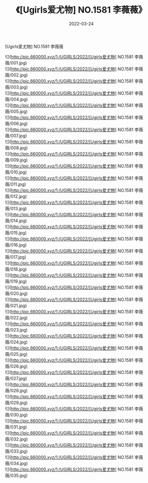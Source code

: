 ﻿---
layout: post
title:  《[Ugirls爱尤物] NO.1581 李薇薇》
date:   2022-03-24
img: http://pic.660000.xyz/1:/UGIRLS/2022/[Ugirls爱尤物] NO.1581 李薇薇/000.jpg
categories: [美女, 清纯, 唯美]
---

[Ugirls爱尤物] NO.1581 李薇薇

 ![](http://pic.660000.xyz/1:/UGIRLS/2022/[Ugirls爱尤物] NO.1581 李薇薇/001.jpg) <br>![](http://pic.660000.xyz/1:/UGIRLS/2022/[Ugirls爱尤物] NO.1581 李薇薇/002.jpg) <br>![](http://pic.660000.xyz/1:/UGIRLS/2022/[Ugirls爱尤物] NO.1581 李薇薇/003.jpg) <br>![](http://pic.660000.xyz/1:/UGIRLS/2022/[Ugirls爱尤物] NO.1581 李薇薇/004.jpg) <br>![](http://pic.660000.xyz/1:/UGIRLS/2022/[Ugirls爱尤物] NO.1581 李薇薇/005.jpg) <br>![](http://pic.660000.xyz/1:/UGIRLS/2022/[Ugirls爱尤物] NO.1581 李薇薇/006.jpg) <br>![](http://pic.660000.xyz/1:/UGIRLS/2022/[Ugirls爱尤物] NO.1581 李薇薇/007.jpg) <br>![](http://pic.660000.xyz/1:/UGIRLS/2022/[Ugirls爱尤物] NO.1581 李薇薇/008.jpg) <br>![](http://pic.660000.xyz/1:/UGIRLS/2022/[Ugirls爱尤物] NO.1581 李薇薇/009.jpg) <br>![](http://pic.660000.xyz/1:/UGIRLS/2022/[Ugirls爱尤物] NO.1581 李薇薇/010.jpg) <br>![](http://pic.660000.xyz/1:/UGIRLS/2022/[Ugirls爱尤物] NO.1581 李薇薇/011.jpg) <br>![](http://pic.660000.xyz/1:/UGIRLS/2022/[Ugirls爱尤物] NO.1581 李薇薇/012.jpg) <br>![](http://pic.660000.xyz/1:/UGIRLS/2022/[Ugirls爱尤物] NO.1581 李薇薇/013.jpg) <br>![](http://pic.660000.xyz/1:/UGIRLS/2022/[Ugirls爱尤物] NO.1581 李薇薇/014.jpg) <br>![](http://pic.660000.xyz/1:/UGIRLS/2022/[Ugirls爱尤物] NO.1581 李薇薇/015.jpg) <br>![](http://pic.660000.xyz/1:/UGIRLS/2022/[Ugirls爱尤物] NO.1581 李薇薇/016.jpg) <br>![](http://pic.660000.xyz/1:/UGIRLS/2022/[Ugirls爱尤物] NO.1581 李薇薇/017.jpg) <br>![](http://pic.660000.xyz/1:/UGIRLS/2022/[Ugirls爱尤物] NO.1581 李薇薇/018.jpg) <br>![](http://pic.660000.xyz/1:/UGIRLS/2022/[Ugirls爱尤物] NO.1581 李薇薇/019.jpg) <br>![](http://pic.660000.xyz/1:/UGIRLS/2022/[Ugirls爱尤物] NO.1581 李薇薇/020.jpg) <br>![](http://pic.660000.xyz/1:/UGIRLS/2022/[Ugirls爱尤物] NO.1581 李薇薇/021.jpg) <br>![](http://pic.660000.xyz/1:/UGIRLS/2022/[Ugirls爱尤物] NO.1581 李薇薇/022.jpg) <br>![](http://pic.660000.xyz/1:/UGIRLS/2022/[Ugirls爱尤物] NO.1581 李薇薇/023.jpg) <br>![](http://pic.660000.xyz/1:/UGIRLS/2022/[Ugirls爱尤物] NO.1581 李薇薇/024.jpg) <br>![](http://pic.660000.xyz/1:/UGIRLS/2022/[Ugirls爱尤物] NO.1581 李薇薇/025.jpg) <br>![](http://pic.660000.xyz/1:/UGIRLS/2022/[Ugirls爱尤物] NO.1581 李薇薇/026.jpg) <br>![](http://pic.660000.xyz/1:/UGIRLS/2022/[Ugirls爱尤物] NO.1581 李薇薇/027.jpg) <br>![](http://pic.660000.xyz/1:/UGIRLS/2022/[Ugirls爱尤物] NO.1581 李薇薇/028.jpg) <br>![](http://pic.660000.xyz/1:/UGIRLS/2022/[Ugirls爱尤物] NO.1581 李薇薇/029.jpg) <br>![](http://pic.660000.xyz/1:/UGIRLS/2022/[Ugirls爱尤物] NO.1581 李薇薇/030.jpg) <br>![](http://pic.660000.xyz/1:/UGIRLS/2022/[Ugirls爱尤物] NO.1581 李薇薇/031.jpg) <br>![](http://pic.660000.xyz/1:/UGIRLS/2022/[Ugirls爱尤物] NO.1581 李薇薇/032.jpg) <br>![](http://pic.660000.xyz/1:/UGIRLS/2022/[Ugirls爱尤物] NO.1581 李薇薇/033.jpg) <br>![](http://pic.660000.xyz/1:/UGIRLS/2022/[Ugirls爱尤物] NO.1581 李薇薇/034.jpg) <br>![](http://pic.660000.xyz/1:/UGIRLS/2022/[Ugirls爱尤物] NO.1581 李薇薇/035.jpg) <br>